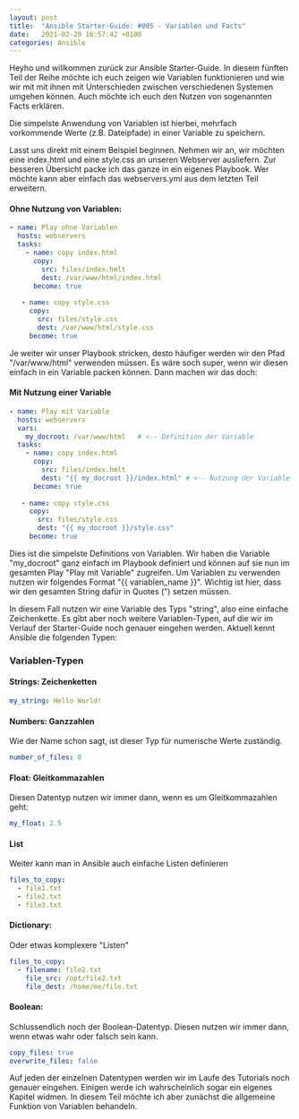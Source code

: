```yaml
---
layout: post
title:  "Ansible Starter-Guide: #005 - Variablen und Facts"
date:   2021-02-20 16:57:42 +0100
categories: Ansible
---
```


Heyho und willkommen zurück zur Ansible Starter-Guide. In diesem fünften Teil der Reihe möchte ich euch zeigen wie Variablen funktionieren und wie wir mit
mit ihnen mit Unterschieden zwischen verschiedenen Systemen umgehen können. Auch möchte ich euch den Nutzen von sogenannten Facts erklären. 

Die simpelste Anwendung von Variablen ist hierbei, mehrfach vorkommende Werte (z.B. Dateipfade) in einer Variable zu speichern. 

Lasst uns direkt mit einem Beispiel beginnen. Nehmen wir an, wir möchten eine index.html und eine style.css an unseren Webserver ausliefern. Zur besseren Übersicht 
packe ich das ganze in ein eigenes Playbook. Wer möchte kann aber einfach das webservers.yml aus dem letzten Teil erweitern.

#### Ohne Nutzung von Variablen:

```yaml
- name: Play ohne Variablen
  hosts: webservers
  tasks:
    - name: copy index.html
      copy: 
        src: files/index.hmlt
        dest: /var/www/html/index.html
      become: true
      
   - name: copy style.css
     copy:
       src: files/style.css
       dest: /var/www/html/style.css
     become: true
```

Je weiter wir unser Playbook stricken, desto häufiger werden wir den Pfad "/var/www/html" verwenden müssen. Es wäre soch super, wenn wir diesen einfach in ein Variable packen können. Dann machen wir das doch:

#### Mit Nutzung einer Variable

```yaml
- name: Play mit Variable
  hosts: webservers
  vars:
    my_docroot: /var/www/html   # <-- Definition der Variable
  tasks:
    - name: copy index.html
      copy: 
        src: files/index.hmlt
        dest: "{{ my_docroot }}/index.html" # <-- Nutzung der Variable
      become: true
      
   - name: copy style.css
     copy:
       src: files/style.css
       dest: "{{ my_docroot }}/style.css"
     become: true
```

Dies ist die simpelste Definitions von Variablen. Wir haben die Variable "my_docroot" ganz einfach im Playbook definiert und können auf sie nun im gesamten Play "Play mit Variable" zugreifen. Um Variablen zu verwenden nutzen wir folgendes Format "{{ variablen_name }}". Wichtig ist hier, dass wir den gesamten String dafür in Quotes (") setzen müssen.

In diesem Fall nutzen wir eine Variable des Typs "string", also eine einfache Zeichenkette. Es gibt aber noch weitere Variablen-Typen, auf die wir im Verlauf der Starter-Guide noch genauer eingehen werden. Aktuell kennt Ansible die folgenden Typen:


### Variablen-Typen

#### Strings: Zeichenketten

```yaml
my_string: Hello World!
````

#### Numbers: Ganzzahlen

Wie der Name schon sagt, ist dieser Typ für numerische Werte zuständig. 

```yaml
number_of_files: 8
```

#### Float: Gleitkommazahlen
Diesen Datentyp nutzen wir immer dann, wenn es um Gleitkommazahlen geht:

``` yaml
my_float: 2.5
```

#### List
Weiter kann man in Ansible auch einfache Listen definieren
```yaml
files_to_copy:
  - file1.txt
  - file2.txt
  - file3.txt
```

#### Dictionary:
Oder etwas komplexere "Listen"
```yaml
files_to_copy:
  - filename: file2.txt
    file_src: /opt/file2.txt
    file_dest: /home/me/file.txt
```

#### Boolean:
Schlussendlich noch der Boolean-Datentyp. Diesen nutzen wir immer dann, wenn etwas wahr oder falsch sein kann.
```yaml
copy_files: true
overwrite_files: false
```

Auf jeden der einzelnen Datentypen werden wir im Laufe des Tutorials noch genauer eingehen. Einigen werde ich wahrscheinlich sogar ein eigenes Kapitel widmen. In diesem Teil möchte ich aber zunächst die allgemeine Funktion von Variablen behandeln.














